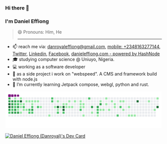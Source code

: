 ### Hi there 👋

### I'm Daniel Effiong

> 😄 Pronouns: Him, He
> ____________________________

- 📫 reach me via: [danroyaleffiong@gmail.com](mailto:danroyaleffiong@gmail.com), [mobile: +2348163277144](tel:+2348163277144), [Twitter](https://bit.ly/daniel-effiong-twitter), [Linkedin](https://bit.ly/daniel-effiong-linkedin), [Facebook](https://facebook.com/danroyal.effiong.7), [danieleffiong.com - powered by HashNode](https://danieleffiong.com)
- 🎓 studying computer science @ Uniuyo, Nigeria.
- 💻 working as a software developer
- 🚀 as a side project i work on "webspeed". A CMS and framework build with node.js
- 🌱 I’m currently learning Jetpack compose, webgl, python and rust.


![snake gif](https://github.com/danroyal001/danroyal001/blob/output/github-contribution-grid-snake.gif)

<a href="https://app.daily.dev/Danroyal001"><img src="https://api.daily.dev/devcards/fcb92387f1534f9da0e07233b9c1437c.png?r=3rj" width="400" alt="Daniel Effiong (Danroyal)'s Dev Card"/></a>

<!--
**Danroyal001/Danroyal001** is a ✨ _special_ ✨ repository because its `README.md` (this file) appears on your GitHub profile.

Here are some ideas to get you started:

- 🔭 I’m currently working on ...
- 🌱 I’m currently learning ...
- 👯 I’m looking to collaborate on ...
- 🤔 I’m looking for help with ...
- 💬 Ask me about ...

- ⚡ Fun fact: ...
-->
